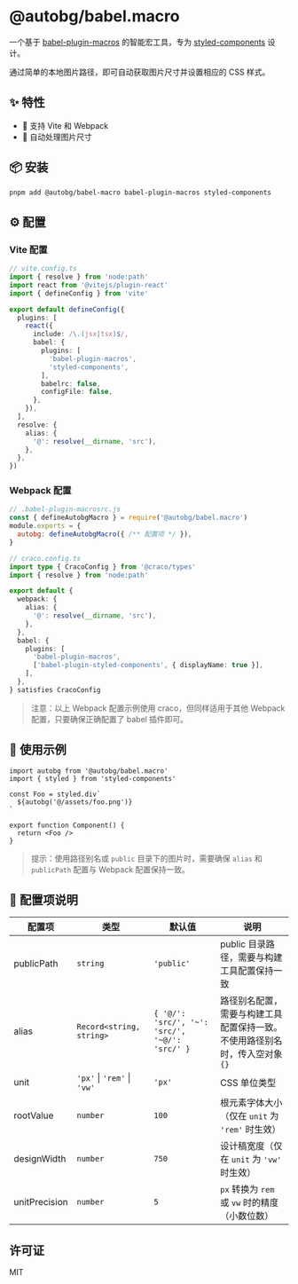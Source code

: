 # @autobg/babel.macro

一个基于 [babel-plugin-macros](https://github.com/kentcdodds/babel-plugin-macros) 的智能宏工具，专为 [styled-components](https://styled-components.com/) 设计。

通过简单的本地图片路径，即可自动获取图片尺寸并设置相应的 CSS 样式。

## ✨ 特性

- 🚀 支持 Vite 和 Webpack
- 🔄 自动处理图片尺寸

## 📦 安装

```bash
pnpm add @autobg/babel-macro babel-plugin-macros styled-components
```

## ⚙️ 配置

### Vite 配置

```ts
// vite.config.ts
import { resolve } from 'node:path'
import react from '@vitejs/plugin-react'
import { defineConfig } from 'vite'

export default defineConfig({
  plugins: [
    react({
      include: /\.(jsx|tsx)$/,
      babel: {
        plugins: [
          'babel-plugin-macros',
          'styled-components',
        ],
        babelrc: false,
        configFile: false,
      },
    }),
  ],
  resolve: {
    alias: {
      '@': resolve(__dirname, 'src'),
    },
  },
})
```

### Webpack 配置

```js
// .babel-plugin-macrosrc.js
const { defineAutobgMacro } = require('@autobg/babel.macro')
module.exports = {
  autobg: defineAutobgMacro({ /** 配置项 */ }),
}
```

```ts
// craco.config.ts
import type { CracoConfig } from '@craco/types'
import { resolve } from 'node:path'

export default {
  webpack: {
    alias: {
      '@': resolve(__dirname, 'src'),
    },
  },
  babel: {
    plugins: [
      'babel-plugin-macros',
      ['babel-plugin-styled-components', { displayName: true }],
    ],
  },
} satisfies CracoConfig
```

> 注意：以上 Webpack 配置示例使用 craco，但同样适用于其他 Webpack 配置，只要确保正确配置了 babel 插件即可。

## 🎯 使用示例

```tsx
import autobg from '@autobg/babel.macro'
import { styled } from 'styled-components'

const Foo = styled.div`
  ${autobg('@/assets/foo.png')}
`

export function Component() {
  return <Foo />
}
```

> 提示：使用路径别名或 `public` 目录下的图片时，需要确保 `alias` 和 `publicPath` 配置与 Webpack 配置保持一致。

## 📝 配置项说明

| 配置项 | 类型 | 默认值 | 说明 |
| --- | --- | --- | --- |
| publicPath | `string` | `'public'` | public 目录路径，需要与构建工具配置保持一致 |
| alias | `Record<string, string>` | `{ '@/': 'src/', '~': 'src/', '~@/': 'src/' }` | 路径别名配置，需要与构建工具配置保持一致。不使用路径别名时，传入空对象 `{}` |
| unit | `'px'` \| `'rem'` \| `'vw'` | `'px'` | CSS 单位类型 |
| rootValue | `number` | `100` | 根元素字体大小（仅在 `unit` 为 `'rem'` 时生效） |
| designWidth | `number` | `750` | 设计稿宽度（仅在 `unit` 为 `'vw'` 时生效） |
| unitPrecision | `number` | `5` | `px` 转换为 `rem` 或 `vw` 时的精度（小数位数） |

## 许可证

MIT
